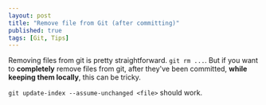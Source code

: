 ```yaml
---
layout: post
title: "Remove file from Git (after committing)"
published: true
tags: [Git, Tips]
---
```


Removing files from git is pretty straightforward. `git rm ...`.
But if you want to **completely** remove files from git, after they've been committed, **while keeping them locally**, this can be tricky.

`git update-index --assume-unchanged <file>` should work.
